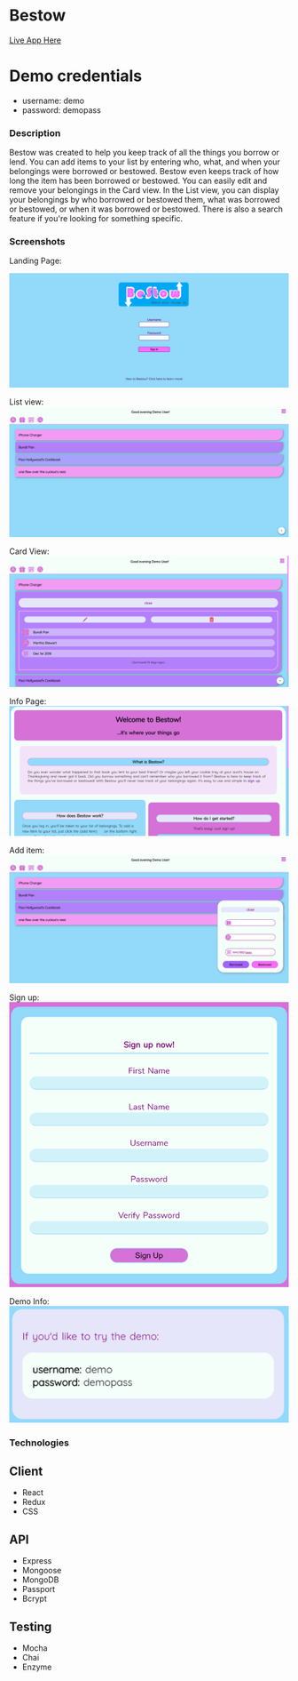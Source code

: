
 Bestow
========

[Live App Here](https://bestow-client.herokuapp.com)

# Demo credentials
* username: demo
* password: demopass

### Description

Bestow was created to help you keep track of all the things you borrow or lend. You can add items to your list by entering
who, what, and when your belongings were borrowed or bestowed. Bestow even keeps track of how long the item has been borrowed
or bestowed. You can easily edit and remove your belongings in the Card view. In the List view, you can display your belongings by who borrowed or bestowed them, what was borrowed or bestowed, or when it was borrowed or bestowed. There is
also a search feature if you're looking for something specific.

### Screenshots

Landing Page:

![Landing Page](/public/screenshots/landing.png "Landing Page")

List view:
![List View](/public/screenshots/list.png "List View")

Card View:
![Card View](/public/screenshots/card.png "Card View")

Info Page:
![Info Page](/public/screenshots/info.png "Info Page")

Add item:
![Add Item](/public/screenshots/additem.png "Add item")

Sign up:
![Sign up](/public/screenshots/signup.png "Sign up")

Demo Info:
![Demo Info](/public/screenshots/demo.png "Demo Info")


### Technologies

## Client
* React
* Redux
* CSS

## API
* Express
* Mongoose
* MongoDB
* Passport
* Bcrypt

## Testing
* Mocha
* Chai
* Enzyme
